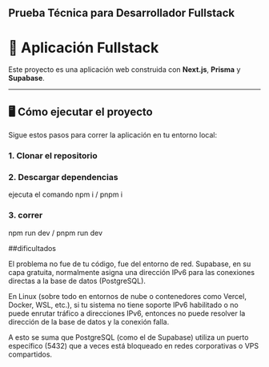 ## Prueba Técnica para Desarrollador Fullstack

# 🚀 Aplicación Fullstack

Este proyecto es una aplicación web construida con **Next.js**, **Prisma** y **Supabase**.

---

## 🖥️ Cómo ejecutar el proyecto

Sigue estos pasos para correr la aplicación en tu entorno local:

### 1. Clonar el repositorio

### 2. Descargar dependencias 

ejecuta el comando npm i / pnpm i

### 3. correr

npm run dev / pnpm run dev


##dificultados 

El problema no fue de tu código, fue del entorno de red. Supabase, en su capa gratuita, normalmente asigna una dirección IPv6 para las conexiones directas a la base de datos (PostgreSQL).

En Linux (sobre todo en entornos de nube o contenedores como Vercel, Docker, WSL, etc.), si tu sistema no tiene soporte IPv6 habilitado o no puede enrutar tráfico a direcciones IPv6, entonces no puede resolver la dirección de la base de datos y la conexión falla.

A esto se suma que PostgreSQL (como el de Supabase) utiliza un puerto específico (5432) que a veces está bloqueado en redes corporativas o VPS compartidos.

